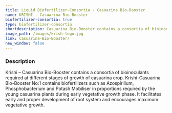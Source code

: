 ```yaml
---
title: Liquid Biofertilizer-Consortia - Casuarina Bio-Booster
name: KRISHI - Casuarina Bio-Booster
biofertilizer-consortia: true
type: biofertilizer-consortia
shortdescription: Casuarina Bio-Booster contains a consortia of bioinoculants
image_path: /images/krish-logo.jpg
link: Casuarina-Bio-Booster/
new_window: false
---
```

### Description
Krishi – Casuarina Bio-Booster contains a consortia of bioinoculants required at
different stages of growth of casuarina crop.
Krishi-Casuarina Bio-Booster No:1 contains biofertilizers such as Azospirillum,
Phosphobacterium and Potash Mobiliser in proportions required by the young casuarina plants
during early vegetative growth phase. It facilitates early and proper development of root
system and encourages maximum vegetative growth.
